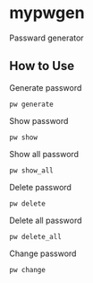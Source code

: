 # mypwgen
Passward generator

## How to Use

Generate password

    pw generate

Show password

    pw show

Show all password

    pw show_all

Delete password

    pw delete

Delete all password

    pw delete_all

Change password

    pw change
